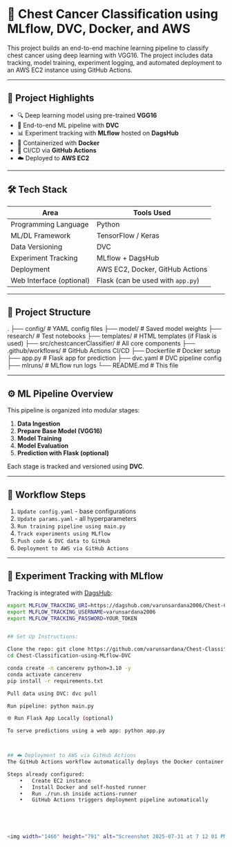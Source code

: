# 🩻 Chest Cancer Classification using MLflow, DVC, Docker, and AWS

This project builds an end-to-end machine learning pipeline to classify chest cancer using deep learning with VGG16. The project includes data tracking, model training, experiment logging, and automated deployment to an AWS EC2 instance using GitHub Actions.

---

## 📌 Project Highlights

- 🔍 Deep learning model using pre-trained **VGG16**
- 🔁 End-to-end ML pipeline with **DVC**
- 📊 Experiment tracking with **MLflow** hosted on **DagsHub**
- 🐳 Containerized with **Docker**
- 🚀 CI/CD via **GitHub Actions**
- ☁️ Deployed to **AWS EC2**

---

## 🛠️ Tech Stack

| Area                     | Tools Used                            |
|--------------------------|----------------------------------------|
| Programming Language     | Python                                |
| ML/DL Framework          | TensorFlow / Keras                    |
| Data Versioning          | DVC                                   |
| Experiment Tracking      | MLflow + DagsHub                      |
| Deployment               | AWS EC2, Docker, GitHub Actions       |
| Web Interface (optional) | Flask (can be used with `app.py`)     |

---

## 📂 Project Structure


.
├── config/                         # YAML config files
├── model/                          # Saved model weights
├── research/                       # Test notebooks
├── templates/                      # HTML templates (if Flask is used)
├── src/chestcancerClassifier/     # All core components
├── .github/workflows/             # GitHub Actions CI/CD
├── Dockerfile                     # Docker setup
├── app.py                         # Flask app for prediction
├── dvc.yaml                       # DVC pipeline config
├── mlruns/                        # MLflow run logs
└── README.md                      # This file


---

## ⚙️ ML Pipeline Overview

This pipeline is organized into modular stages:

1. **Data Ingestion**
2. **Prepare Base Model (VGG16)**
3. **Model Training**
4. **Model Evaluation**
5. **Prediction with Flask (optional)**

Each stage is tracked and versioned using **DVC**.

---

## 🔁 Workflow Steps

1. `Update config.yaml` - base configurations
2. `Update params.yaml` - all hyperparameters
3. `Run training pipeline using main.py`
4. `Track experiments using MLflow`
5. `Push code & DVC data to GitHub`
6. `Deployment to AWS via GitHub Actions`

---

## 🧪 Experiment Tracking with MLflow

Tracking is integrated with [DagsHub](https://dagshub.com/varunsardana2006/Chest-Classification-using-MLflow-DVC):

```bash
export MLFLOW_TRACKING_URI=https://dagshub.com/varunsardana2006/Chest-Classification-using-MLflow-DVC
export MLFLOW_TRACKING_USERNAME=varunsardana2006
export MLFLOW_TRACKING_PASSWORD=YOUR_TOKEN


## Set Up Instructions:

Clone the repo: git clone https://github.com/varunsardana/Chest-Classification-using-MLflow-DVC
cd Chest-Classification-using-MLflow-DVC

conda create -n cancerenv python=3.10 -y
conda activate cancerenv
pip install -r requirements.txt

Pull data using DVC: dvc pull

Run pipeline: python main.py

🌐 Run Flask App Locally (optional)

To serve predictions using a web app: python app.py



## ☁️ Deployment to AWS via GitHub Actions
The GitHub Actions workflow automatically deploys the Docker container to an EC2 instance via self-hosted runner.

Steps already configured:
	•	Create EC2 instance
	•	Install Docker and self-hosted runner
	•	Run ./run.sh inside actions-runner
	•	GitHub Actions triggers deployment pipeline automatically





<img width="1466" height="791" alt="Screenshot 2025-07-31 at 7 12 01 PM" src="https://github.com/user-attachments/assets/2f63920d-ee6b-4c87-834b-b2078c98f89b" />















